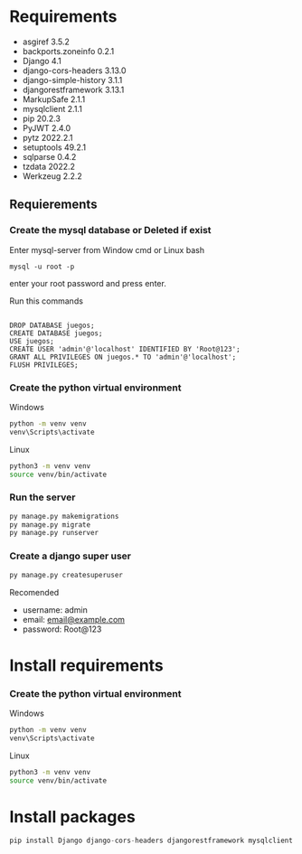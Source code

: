 # Requirements

* asgiref               3.5.2
* backports.zoneinfo    0.2.1
* Django                4.1
* django-cors-headers   3.13.0
* django-simple-history 3.1.1
* djangorestframework   3.13.1
* MarkupSafe            2.1.1
* mysqlclient           2.1.1
* pip                   20.2.3
* PyJWT                 2.4.0
* pytz                  2022.2.1
* setuptools            49.2.1
* sqlparse              0.4.2
* tzdata                2022.2
* Werkzeug              2.2.2

## Requierements

### Create the mysql database or Deleted if exist

Enter mysql-server from Window cmd or Linux bash

```
mysql -u root -p
```

enter your root password and press enter.

Run this commands

```mysql

DROP DATABASE juegos;
CREATE DATABASE juegos;
USE juegos;
CREATE USER 'admin'@'localhost' IDENTIFIED BY 'Root@123';
GRANT ALL PRIVILEGES ON juegos.* TO 'admin'@'localhost';
FLUSH PRIVILEGES;

```

### Create the python virtual environment

Windows

```cmd
python -m venv venv
venv\Scripts\activate
```

Linux

```bash
python3 -m venv venv
source venv/bin/activate
```

### Run the server

```python
py manage.py makemigrations
py manage.py migrate
py manage.py runserver
```

### Create a django super user

```python
py manage.py createsuperuser
```
Recomended
- username: admin
- email: email@example.com
- password: Root@123



# Install requirements

### Create the python virtual environment

Windows

```cmd
python -m venv venv
venv\Scripts\activate
```

Linux

```bash
python3 -m venv venv
source venv/bin/activate
```
# Install packages
```python
pip install Django django-cors-headers djangorestframework mysqlclient PyJWT pytz tzdata Werkzeug 
```

